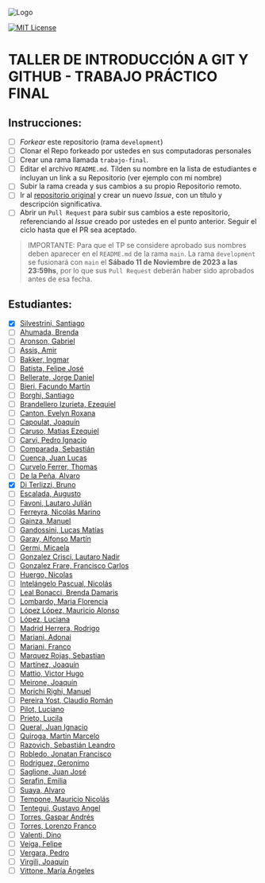 ![Logo](https://www.austral.edu.ar/wp-content/uploads/2022/09/logo-md-austral-1.png?x63752)

[![MIT License](https://img.shields.io/badge/License-MIT-green.svg)](https://choosealicense.com/licenses/mit/)

# TALLER DE INTRODUCCIÓN A GIT Y GITHUB - TRABAJO PRÁCTICO FINAL

## Instrucciones:

- [ ] *Forkear* este repositorio (rama `development`)
- [ ] Clonar el Repo forkeado por ustedes en sus computadoras personales
- [ ] Crear una rama llamada `trabajo-final`.
- [ ] Editar el archivo `README.md`. Tilden su nombre en la lista de estudiantes e incluyan un link a su Repositorio (ver ejemplo con mi nombre)
- [ ] Subir la rama creada y sus cambios a su propio Repositorio remoto.
- [ ] Ir al [repositorio original](https://github.com/santiagosilvestrini/git-github-tp-final-2023) y crear un nuevo *Issue*, con un título y descripción significativa. 
- [ ] Abrir un `Pull Request` para subir sus cambios a este repositorio, referenciando al *Issue* creado por ustedes en el punto anterior. Seguir el ciclo hasta que el PR sea aceptado.

> IMPORTANTE: Para que el TP se considere aprobado sus nombres deben aparecer en el `README.md` de la rama `main`. La rama `development` se fusionará con `main` el **Sábado 11 de Noviembre de 2023 a las 23:59hs**, por lo que sus `Pull Request` deberán haber sido aprobados antes de esa fecha.

## Estudiantes:

- [x] [Silvestrini, Santiago](https://github.com/santiagosilvestrini/git-github-tp-final-2023)
- [ ] [Ahumada, Brenda]()
- [ ] [Aronson, Gabriel]()
- [ ] [Assis, Amir]()
- [ ] [Bakker, Ingmar]()
- [ ] [Batista, Felipe José]()
- [ ] [Bellerate, Jorge Daniel]()
- [ ] [Bieri, Facundo Martín]()
- [ ] [Borghi, Santiago]()
- [ ] [Brandellero Izurieta, Ezequiel]()
- [ ] [Canton, Evelyn Roxana]()
- [ ] [Capoulat, Joaquín]()
- [ ] [Caruso, Matias Ezequiel]()
- [ ] [Carvi, Pedro Ignacio]()
- [ ] [Comparada, Sebastián]()
- [ ] [Cuenca, Juan Lucas]()
- [ ] [Curvelo Ferrer, Thomas]()
- [ ] [De la Peña, Alvaro]()
- [x] [Di Terlizzi, Bruno](https://github.com/brunoDiter/git-github-tp-final-2023)
- [ ] [Escalada, Augusto]()
- [ ] [Favoni, Lautaro Julíán]()
- [ ] [Ferreyra, Nicolás Marino]()
- [ ] [Gainza, Manuel]()
- [ ] [Gandossini, Lucas Matías]()
- [ ] [Garay, Alfonso Martín]()
- [ ] [Germi, Micaela]()
- [ ] [Gonzalez Crisci, Lautaro Nadir]()
- [ ] [Gonzalez Frare, Francisco Carlos]()
- [ ] [Huergo, Nicolas]()
- [ ] [Intelángelo Pascual, Nicolás]()
- [ ] [Leal Bonacci, Brenda Damaris]()
- [ ] [Lombardo, Maria Florencia]()
- [ ] [López López, Mauricio Alonso]()
- [ ] [López, Luciana]()
- [ ] [Madrid Herrera, Rodrigo]()
- [ ] [Mariani, Adonai]()
- [ ] [Mariani, Franco]()
- [ ] [Marquez Rojas, Sebastian]()
- [ ] [Martínez, Joaquín]()
- [ ] [Mattio, Victor Hugo]()
- [ ] [Meirone, Joaquín]()
- [ ] [Morichi Righi, Manuel]()
- [ ] [Pereira Yost, Claudio Román]()
- [ ] [Pilot, Luciano]()
- [ ] [Prieto, Lucila]()
- [ ] [Queral, Juan Ignacio]()
- [ ] [Quiroga, Martin Marcelo]()
- [ ] [Razovich, Sebastián Leandro]()
- [ ] [Robledo, Jonatan Francisco]()
- [ ] [Rodriguez, Geronimo]()
- [ ] [Saglione, Juan José]()
- [ ] [Serafin, Emilia]()
- [ ] [Suaya, Alvaro]()
- [ ] [Tempone, Mauricio Nicolás]()
- [ ] [Tentegui, Gustavo Angel]()
- [ ] [Torres, Gaspar Andrés]()
- [ ] [Torres, Lorenzo Franco]()
- [ ] [Valenti, Dino]()
- [ ] [Veiga, Felipe]()
- [ ] [Vergara, Pedro]()
- [ ] [Virgili, Joaquín]()
- [ ] [Vittone, María Ángeles]()
